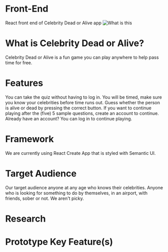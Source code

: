 # Front-End
React front end of Celebrity Dead or Alive app
![What is this](logo.png)

# What is Celebrity Dead or Alive?
Celebrity Dead or Alive is a fun game you can play anywhere to help pass time for free.

# Features
You can take the quiz without having to log in.
You will be timed, make sure you know your celebrities before time runs out.
Guess whether the person is alive or dead by pressing the correct button.
If you want to continue playing after the (five) 5 sample questions, create an account to continue. 
Already have an account? You can log in to continue playing.

# Framework
We are currently using React Create App that is styled with Semantic UI.

# Target Audience
Our target audience anyone at any age who knows their celebrities. 
Anyone who is looking for something to do by themselves, in an airport, with friends, sober or not. We aren't picky.

# Research

# Prototype Key Feature(s)
